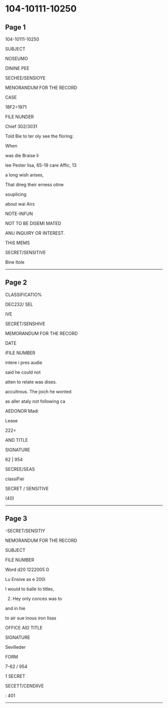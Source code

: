 # 104-10111-10250

## Page 1

104-10111-10250

SUBJECT

NOSEUMO

DININE PEE

SECHEE/SENSIOYE

MENORANDUM FOR THE RECORD

CASE

18F2÷1971

FILE NUNDER

Chief 302/3031

Told Bie to ter oly see the floring:

When

was die Braise li

lee Pester lisa, 65-19 care Affic, 13

a long wish arises,

That direg their erness otine

souplicing

about wai Airs

NOTE-INFUN

NOT TO BE DISEMI MATED

ANU INQUIRY OR INTEREST.

THiS MEMS

SECRET/SENSITIVE

Bine Itole

---

## Page 2

CLASSIFICATIO%

DEC232/ SEL

IVE

SECRET/SENSHIVE

MEMORANDUM FOR THE RECORD

DATE

iFILE NUMBER

intere i pres audie

said he could not

atten to relate was dises.

accultrous. The joich he wonted

as aller ataly not following ca

AEDONOR Madi

Lease

222=

AND TITLE

SIGNATURE

62 | 954

SECREE/SEAS

classiFiei

SECRET / SENSITIVE

(40)

---

## Page 3

-SECRET/SENSITIY

NEMORANDUM FOR THE RECORD

SUBJECT

FILE NUMBER

Word d20 1222005 G

Lu Ensive as e 200i

I wouid to balle to titles,

2. Hey only conces was to

and in hie

to air sue inous iron lisas

OFFICE AID TITLE

SIGNATURE

Sevilleder

FORM

7-62 / 954

1 SECRET

SECETT/CENDIIVE

: 401

---

